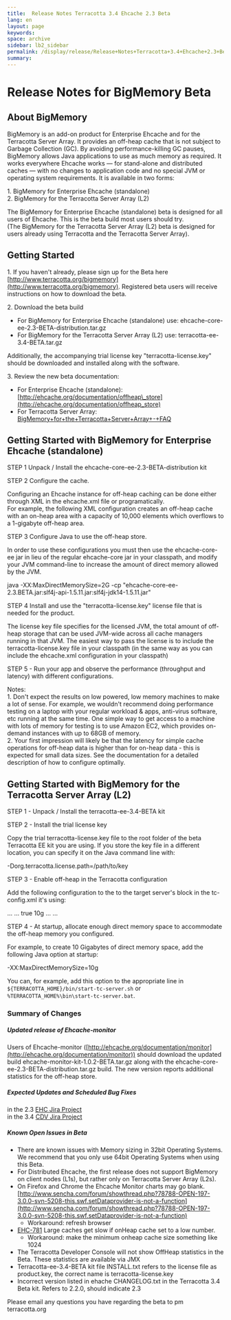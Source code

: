 ```yaml
---
title:  Release Notes Terracotta 3.4 Ehcache 2.3 Beta  
lang: en
layout: page
keywords:
space: archive
sidebar: lb2_sidebar
permalink: /display/release/Release+Notes+Terracotta+3.4+Ehcache+2.3+Beta.html
summary:
---
```


Release Notes for BigMemory Beta
================================

About BigMemory
---------------

BigMemory is an add-on product for Enterprise Ehcache and for the Terracotta Server Array. It provides an off-heap cache that is not subject to Garbage Collection (GC). By avoiding performance-killing GC pauses, BigMemory allows Java applications to use as much memory as required. It works everywhere Ehcache works — for stand-alone and distributed caches — with no changes to application code and no special JVM or operating system requirements. It is available in two forms:

1\. BigMemory for Enterprise Ehcache (standalone)  
2\. BigMemory for the Terracotta Server Array (L2)

The BigMemory for Enterprise Ehcache (standalone) beta is designed for all users of Ehcache. This is the beta build most users should try.  
(The BigMemory for the Terracotta Server Array (L2) beta is designed for users already using Terracotta and the Terracotta Server Array).

Getting Started
---------------

1\. If you haven't already, please sign up for the Beta here [http://www.terracotta.org/bigmemory](http://www.terracotta.org/bigmemory). Registered beta users will receive instructions on how to download the beta.

2\. Download the beta build

*   For BigMemory for Enterprise Ehcache (standalone) use: ehcache-core-ee-2.3-BETA-distribution.tar.gz
*   For BigMemory for the Terracotta Server Array (L2) use: terracotta-ee-3.4-BETA.tar.gz

Additionally, the accompanying trial license key "terracotta-license.key" should be downloaded and installed along with the software.

3\. Review the new beta documentation:

*   For Enterprise Ehcache (standalone): [http://ehcache.org/documentation/offheap\_store](http://ehcache.org/documentation/offheap_store)
*   For Terracotta Server Array: [BigMemory+for+the+Terracotta+Server+Array+-+FAQ](BigMemory+for+the+Terracotta+Server+Array+-+FAQ)

Getting Started with BigMemory for Enterprise Ehcache (standalone)
------------------------------------------------------------------

STEP 1 Unpack / Install the ehcache-core-ee-2.3-BETA-distribution kit

STEP 2 Configure the cache.

Configuring an Ehcache instance for off-heap caching can be done either through XML in the ehcache.xml file or programatically.  
For example, the following XML configuration creates an off-heap cache with an on-heap area with a capacity of 10,000 elements which overflows to a 1-gigabyte off-heap area.

<?xml version="1.0" encoding="UTF-8"?>
<ehcache updateCheck="false" monitoring="off" dynamicConfig="false">
        <defaultCache maxElementsInMemory="10000" eternal="true" memoryStoreEvictionPolicy="LRU" statistics="false" />
        <cache name="offheap-cache" maxElementsInMemory="10000" eternal="true" memoryStoreEvictionPolicy="LRU" overflowToOffHeap="true" maxMemoryOffHeap="1G"/> 
</ehcache>

STEP 3 Configure Java to use the off-heap store.

In order to use these configurations you must then use the ehcache-core-ee jar in lieu of the regular ehcache-core jar in your classpath, and modify your JVM command-line to increase the amount of direct memory allowed by the JVM.

java -XX:MaxDirectMemorySize=2G -cp "ehcache-core-ee-2.3.BETA.jar:slf4j-api-1.5.11.jar:slf4j-jdk14-1.5.11.jar"

STEP 4 Install and use the "terracotta-license.key" license file that is needed for the product.

The license key file specifies for the licensed JVM, the total amount of off-heap storage that can be used JVM-wide across all cache managers running in that JVM. The easiest way to pass the license is to include the terracotta-license.key file in your classpath (in the same way as you can include the ehcache.xml configuration in your classpath)

STEP 5 - Run your app and observe the performance (throughput and latency) with different configurations.

Notes:  
1\. Don't expect the results on low powered, low memory machines to make a lot of sense. For example, we wouldn't recommend doing performance testing on a laptop with your regular workload & apps, anti-virus software, etc running at the same time. One simple way to get access to a machine with lots of memory for testing is to use Amazon EC2, which provides on-demand instances with up to 68GB of memory.  
2\. Your first impression will likely be that the latency for simple cache operations for off-heap data is higher than for on-heap data - this is expected for small data sizes. See the documentation for a detailed description of how to configure optimally.

Getting Started with BigMemory for the Terracotta Server Array (L2)
-------------------------------------------------------------------

STEP 1 - Unpack / Install the terracotta-ee-3.4-BETA kit

STEP 2 - Install the trial license key

Copy the trial terracotta-license.key file to the root folder of the beta Terracotta EE kit you are using. If you store the key file in a different location, you can specify it on the Java command line with:

\-Dorg.terracotta.license.path=/path/to/key

STEP 3 - Enable off-heap in the Terracotta configuration

Add the following configuration to the to the target server's <server> block in the tc-config.xml it's using:

<dso>
...
  <persistence>
  ...
    <offheap>
      <enabled>true</enabled>
      <maxDataSize>10g</maxDataSize>
    </offheap>
  ...
  </persistence>
...
</dso>

STEP 4 - At startup, allocate enough direct memory space to accommodate the off-heap memory you configured.

For example, to create 10 Gigabytes of direct memory space, add the following Java option at startup:

\-XX:MaxDirectMemorySize=10g

You can, for example, add this option to the appropriate line in `${TERRACOTTA_HOME}/bin/start-tc-server.sh` or `%TERRACOTTA_HOME%\bin\start-tc-server.bat`.

### Summary of Changes

##### Updated release of Ehcache-monitor

Users of Ehcache-monitor ([http://ehcache.org/documentation/monitor](http://ehcache.org/documentation/monitor)) should download the updated build ehcache-monitor-kit-1.0.2-BETA.tar.gz along with the ehcache-core-ee-2.3-BETA-distribution.tar.gz build. The new version reports additional statistics for the off-heap store.

##### Expected Updates and Scheduled Bug Fixes

in the 2.3 [EHC Jira Project](https://jira.terracotta.org/jira/browse/EHC#selectedTab=com.atlassian.jira.plugin.system.project%3Aroadmap-panel)  
in the 3.4 [CDV Jira Project](https://jira.terracotta.org/jira/browse/CDV#selectedTab=com.atlassian.jira.plugin.system.project%3Aroadmap-panel)

##### Known Open Issues in Beta

*   There are known issues with Memory sizing in 32bit Operating Systems. We recommend that you only use 64bit Operating Systems when using this Beta.
*   For Distributed Ehcache, the first release does not support BigMemory on client nodes (L1s), but rather only on Terracotta Server Array (L2s).
*   On Firefox and Chrome the Ehcache Monitor charts may go blank. [http://www.sencha.com/forum/showthread.php?78788-OPEN-197-3.0.0-svn-5208-this.swf.setDataprovider-is-not-a-function](http://www.sencha.com/forum/showthread.php?78788-OPEN-197-3.0.0-svn-5208-this.swf.setDataprovider-is-not-a-function)
    *   Workaround: refresh browser
*   [EHC-781](https://jira.terracotta.org/jira/browse/EHC-781) Large caches get slow if onHeap cache set to a low number.
    *   Workaround: make the minimum onheap cache size something like 1024
*   The Terracotta Developer Console will not show OffHeap statistics in the Beta. These statistics are available via JMX
*   Terracotta-ee-3.4-BETA kit file INSTALL.txt refers to the license file as product.key, the correct name is terracotta-license.key
*   Incorrect version listed in ehache CHANGELOG.txt in the Terracotta 3.4 Beta kit. Refers to 2.2.0, should indicate 2.3

Please email any questions you have regarding the beta to pm <at> terracotta.org


